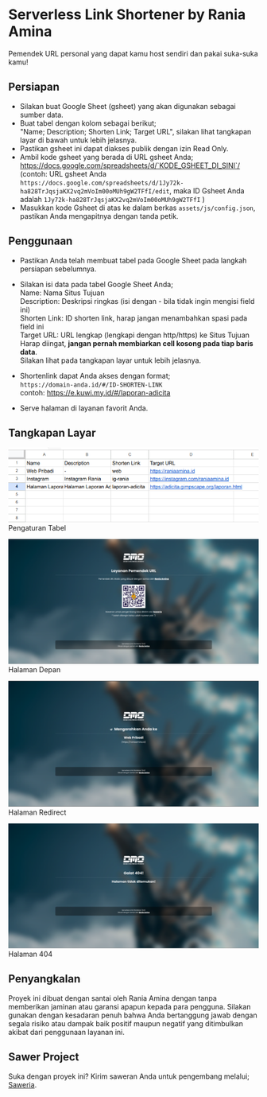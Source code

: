 # Serverless Link Shortener by Rania Amina
Pemendek URL personal yang dapat kamu host sendiri dan pakai suka-suka kamu!



## Persiapan
- Silakan buat Google Sheet (gsheet) yang akan digunakan sebagai sumber data.
- Buat tabel dengan kolom sebagai berikut; <br>
"Name; Description; Shorten Link; Target URL", silakan lihat tangkapan layar di bawah untuk lebih jelasnya.
- Pastikan gsheet ini dapat diakses publik dengan izin Read Only.
- Ambil kode gsheet yang berada di URL gsheet Anda; https://docs.google.com/spreadsheets/d/`KODE_GSHEET_DI_SINI`/ (contoh: URL gsheet Anda `https://docs.google.com/spreadsheets/d/1Jy72k-ha828TrJqsjaKX2vq2mVoIm00oMUh9gW2TFfI/edit`, maka ID Gsheet Anda adalah `1Jy72k-ha828TrJqsjaKX2vq2mVoIm00oMUh9gW2TFfI` )
- Masukkan kode Gsheet di atas ke dalam berkas `assets/js/config.json`, pastikan Anda mengapitnya dengan tanda petik.

## Penggunaan
- Pastikan Anda telah membuat tabel pada Google Sheet pada langkah persiapan sebelumnya.
- Silakan isi data pada tabel Google Sheet Anda; </br> 
    Name: Nama Situs Tujuan </br>
    Description: Deskripsi ringkas (isi dengan - bila tidak ingin mengisi field ini) </br>
    Shorten Link: ID shorten link, harap jangan menambahkan spasi pada field ini </br>
    Target URL: URL lengkap (lengkapi dengan http/https) ke Situs Tujuan <br>
    Harap diingat, __jangan pernah membiarkan cell kosong pada tiap baris data__. <br>
    Silakan lihat pada tangkapan layar untuk lebih jelasnya.
- Shortenlink dapat Anda akses dengan format; <br>
    `https://domain-anda.id/#/ID-SHORTEN-LINK` <br>
    contoh: https://e.kuwi.my.id/#/laporan-adicita

- Serve halaman di layanan favorit Anda.


## Tangkapan Layar

![Pengaturan Tabel](screenshots/table.png) <br>
Pengaturan Tabel

![Halaman Depan](screenshots/home.png) <br>
Halaman Depan

![Halaman Redirect](screenshots/redirect.png) <br>
Halaman Redirect

![Halaman 404](screenshots/404.png) <br>
Halaman 404


## Penyangkalan
Proyek ini dibuat dengan santai oleh Rania Amina dengan tanpa memberikan jaminan atau garansi apapun kepada para pengguna. Silakan gunakan dengan kesadaran penuh bahwa Anda bertanggung jawab dengan segala risiko atau dampak baik positif maupun negatif yang ditimbulkan akibat dari penggunaan layanan ini.

## Sawer Project
Suka dengan proyek ini? Kirim saweran Anda untuk pengembang melalui; [Saweria](https://saweria.co/raniaamina).
